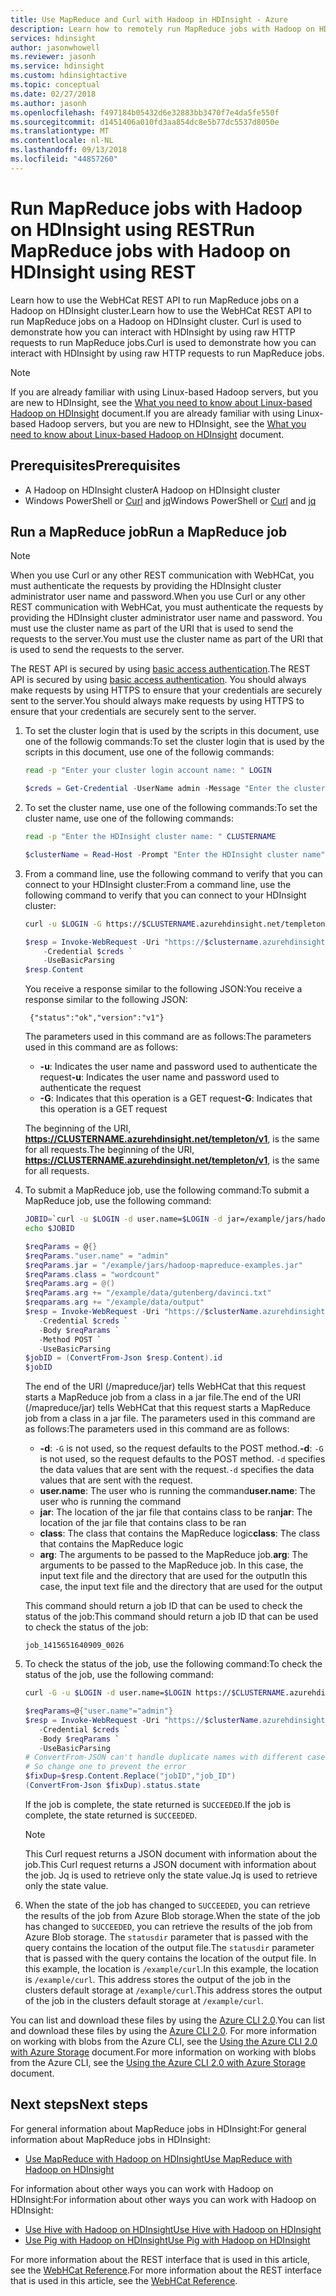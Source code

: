 ```yaml
---
title: Use MapReduce and Curl with Hadoop in HDInsight - Azure
description: Learn how to remotely run MapReduce jobs with Hadoop on HDInsight using Curl.
services: hdinsight
author: jasonwhowell
ms.reviewer: jasonh
ms.service: hdinsight
ms.custom: hdinsightactive
ms.topic: conceptual
ms.date: 02/27/2018
ms.author: jasonh
ms.openlocfilehash: f497184b05432d6e32883bb3470f7e4da5fe550f
ms.sourcegitcommit: d1451406a010fd3aa854dc8e5b77dc5537d8050e
ms.translationtype: MT
ms.contentlocale: nl-NL
ms.lasthandoff: 09/13/2018
ms.locfileid: "44857260"
---
```

# <a name="run-mapreduce-jobs-with-hadoop-on-hdinsight-using-rest"></a><span data-ttu-id="31d42-103">Run MapReduce jobs with Hadoop on HDInsight using REST</span><span class="sxs-lookup"><span data-stu-id="31d42-103">Run MapReduce jobs with Hadoop on HDInsight using REST</span></span>

<span data-ttu-id="31d42-104">Learn how to use the WebHCat REST API to run MapReduce jobs on a Hadoop on HDInsight cluster.</span><span class="sxs-lookup"><span data-stu-id="31d42-104">Learn how to use the WebHCat REST API to run MapReduce jobs on a Hadoop on HDInsight cluster.</span></span> <span data-ttu-id="31d42-105">Curl is used to demonstrate how you can interact with HDInsight by using raw HTTP requests to run MapReduce jobs.</span><span class="sxs-lookup"><span data-stu-id="31d42-105">Curl is used to demonstrate how you can interact with HDInsight by using raw HTTP requests to run MapReduce jobs.</span></span>

> [!NOTE]
> <span data-ttu-id="31d42-106">If you are already familiar with using Linux-based Hadoop servers, but you are new to HDInsight, see the [What you need to know about Linux-based Hadoop on HDInsight](../hdinsight-hadoop-linux-information.md) document.</span><span class="sxs-lookup"><span data-stu-id="31d42-106">If you are already familiar with using Linux-based Hadoop servers, but you are new to HDInsight, see the [What you need to know about Linux-based Hadoop on HDInsight](../hdinsight-hadoop-linux-information.md) document.</span></span>


## <a id="prereq"></a><span data-ttu-id="31d42-107">Prerequisites</span><span class="sxs-lookup"><span data-stu-id="31d42-107">Prerequisites</span></span>

* <span data-ttu-id="31d42-108">A Hadoop on HDInsight cluster</span><span class="sxs-lookup"><span data-stu-id="31d42-108">A Hadoop on HDInsight cluster</span></span>
* <span data-ttu-id="31d42-109">Windows PowerShell or [Curl](http://curl.haxx.se/) and [jq](http://stedolan.github.io/jq/)</span><span class="sxs-lookup"><span data-stu-id="31d42-109">Windows PowerShell or [Curl](http://curl.haxx.se/) and [jq](http://stedolan.github.io/jq/)</span></span>

## <a id="curl"></a><span data-ttu-id="31d42-110">Run a MapReduce job</span><span class="sxs-lookup"><span data-stu-id="31d42-110">Run a MapReduce job</span></span>

> [!NOTE]
> <span data-ttu-id="31d42-111">When you use Curl or any other REST communication with WebHCat, you must authenticate the requests by providing the HDInsight cluster administrator user name and password.</span><span class="sxs-lookup"><span data-stu-id="31d42-111">When you use Curl or any other REST communication with WebHCat, you must authenticate the requests by providing the HDInsight cluster administrator user name and password.</span></span> <span data-ttu-id="31d42-112">You must use the cluster name as part of the URI that is used to send the requests to the server.</span><span class="sxs-lookup"><span data-stu-id="31d42-112">You must use the cluster name as part of the URI that is used to send the requests to the server.</span></span>
>
> <span data-ttu-id="31d42-113">The REST API is secured by using [basic access authentication](http://en.wikipedia.org/wiki/Basic_access_authentication).</span><span class="sxs-lookup"><span data-stu-id="31d42-113">The REST API is secured by using [basic access authentication](http://en.wikipedia.org/wiki/Basic_access_authentication).</span></span> <span data-ttu-id="31d42-114">You should always make requests by using HTTPS to ensure that your credentials are securely sent to the server.</span><span class="sxs-lookup"><span data-stu-id="31d42-114">You should always make requests by using HTTPS to ensure that your credentials are securely sent to the server.</span></span>

1. <span data-ttu-id="31d42-115">To set the cluster login that is used by the scripts in this document, use one of the followig commands:</span><span class="sxs-lookup"><span data-stu-id="31d42-115">To set the cluster login that is used by the scripts in this document, use one of the followig commands:</span></span>

    ```bash
    read -p "Enter your cluster login account name: " LOGIN
    ```

    ```powershell
    $creds = Get-Credential -UserName admin -Message "Enter the cluster login name and password"
    ```

2. <span data-ttu-id="31d42-116">To set the cluster name, use one of the following commands:</span><span class="sxs-lookup"><span data-stu-id="31d42-116">To set the cluster name, use one of the following commands:</span></span>

    ```bash
    read -p "Enter the HDInsight cluster name: " CLUSTERNAME
    ```

    ```powershell
    $clusterName = Read-Host -Prompt "Enter the HDInsight cluster name"
    ```

3. <span data-ttu-id="31d42-117">From a command line, use the following command to verify that you can connect to your HDInsight cluster:</span><span class="sxs-lookup"><span data-stu-id="31d42-117">From a command line, use the following command to verify that you can connect to your HDInsight cluster:</span></span>

    ```bash
    curl -u $LOGIN -G https://$CLUSTERNAME.azurehdinsight.net/templeton/v1/status
    ```

    ```powershell
    $resp = Invoke-WebRequest -Uri "https://$clustername.azurehdinsight.net/templeton/v1/status" `
        -Credential $creds `
        -UseBasicParsing
    $resp.Content
    ```

    <span data-ttu-id="31d42-118">You receive a response similar to the following JSON:</span><span class="sxs-lookup"><span data-stu-id="31d42-118">You receive a response similar to the following JSON:</span></span>

        {"status":"ok","version":"v1"}

    <span data-ttu-id="31d42-119">The parameters used in this command are as follows:</span><span class="sxs-lookup"><span data-stu-id="31d42-119">The parameters used in this command are as follows:</span></span>

   * <span data-ttu-id="31d42-120">**-u**: Indicates the user name and password used to authenticate the request</span><span class="sxs-lookup"><span data-stu-id="31d42-120">**-u**: Indicates the user name and password used to authenticate the request</span></span>
   * <span data-ttu-id="31d42-121">**-G**: Indicates that this operation is a GET request</span><span class="sxs-lookup"><span data-stu-id="31d42-121">**-G**: Indicates that this operation is a GET request</span></span>

   <span data-ttu-id="31d42-122">The beginning of the URI, **https://CLUSTERNAME.azurehdinsight.net/templeton/v1**, is the same for all requests.</span><span class="sxs-lookup"><span data-stu-id="31d42-122">The beginning of the URI, **https://CLUSTERNAME.azurehdinsight.net/templeton/v1**, is the same for all requests.</span></span>

4. <span data-ttu-id="31d42-123">To submit a MapReduce job, use the following command:</span><span class="sxs-lookup"><span data-stu-id="31d42-123">To submit a MapReduce job, use the following command:</span></span>

    ```bash
    JOBID=`curl -u $LOGIN -d user.name=$LOGIN -d jar=/example/jars/hadoop-mapreduce-examples.jar -d class=wordcount -d arg=/example/data/gutenberg/davinci.txt -d arg=/example/data/output https://$CLUSTERNAME.azurehdinsight.net/templeton/v1/mapreduce/jar | jq .id`
    echo $JOBID
    ```

    ```powershell
    $reqParams = @{}
    $reqParams."user.name" = "admin"
    $reqParams.jar = "/example/jars/hadoop-mapreduce-examples.jar"
    $reqParams.class = "wordcount"
    $reqParams.arg = @()
    $reqParams.arg += "/example/data/gutenberg/davinci.txt"
    $reqparams.arg += "/example/data/output"
    $resp = Invoke-WebRequest -Uri "https://$clusterName.azurehdinsight.net/templeton/v1/mapreduce/jar" `
       -Credential $creds `
       -Body $reqParams `
       -Method POST `
       -UseBasicParsing
    $jobID = (ConvertFrom-Json $resp.Content).id
    $jobID
    ```

    <span data-ttu-id="31d42-124">The end of the URI (/mapreduce/jar) tells WebHCat that this request starts a MapReduce job from a class in a jar file.</span><span class="sxs-lookup"><span data-stu-id="31d42-124">The end of the URI (/mapreduce/jar) tells WebHCat that this request starts a MapReduce job from a class in a jar file.</span></span> <span data-ttu-id="31d42-125">The parameters used in this command are as follows:</span><span class="sxs-lookup"><span data-stu-id="31d42-125">The parameters used in this command are as follows:</span></span>

   * <span data-ttu-id="31d42-126">**-d**: `-G` is not used, so the request defaults to the POST method.</span><span class="sxs-lookup"><span data-stu-id="31d42-126">**-d**: `-G` is not used, so the request defaults to the POST method.</span></span> <span data-ttu-id="31d42-127">`-d` specifies the data values that are sent with the request.</span><span class="sxs-lookup"><span data-stu-id="31d42-127">`-d` specifies the data values that are sent with the request.</span></span>
    * <span data-ttu-id="31d42-128">**user.name**: The user who is running the command</span><span class="sxs-lookup"><span data-stu-id="31d42-128">**user.name**: The user who is running the command</span></span>
    * <span data-ttu-id="31d42-129">**jar**: The location of the jar file that contains class to be ran</span><span class="sxs-lookup"><span data-stu-id="31d42-129">**jar**: The location of the jar file that contains class to be ran</span></span>
    * <span data-ttu-id="31d42-130">**class**: The class that contains the MapReduce logic</span><span class="sxs-lookup"><span data-stu-id="31d42-130">**class**: The class that contains the MapReduce logic</span></span>
    * <span data-ttu-id="31d42-131">**arg**: The arguments to be passed to the MapReduce job.</span><span class="sxs-lookup"><span data-stu-id="31d42-131">**arg**: The arguments to be passed to the MapReduce job.</span></span> <span data-ttu-id="31d42-132">In this case, the input text file and the directory that are used for the output</span><span class="sxs-lookup"><span data-stu-id="31d42-132">In this case, the input text file and the directory that are used for the output</span></span>

   <span data-ttu-id="31d42-133">This command should return a job ID that can be used to check the status of the job:</span><span class="sxs-lookup"><span data-stu-id="31d42-133">This command should return a job ID that can be used to check the status of the job:</span></span>

       job_1415651640909_0026

5. <span data-ttu-id="31d42-134">To check the status of the job, use the following command:</span><span class="sxs-lookup"><span data-stu-id="31d42-134">To check the status of the job, use the following command:</span></span>

    ```bash
    curl -G -u $LOGIN -d user.name=$LOGIN https://$CLUSTERNAME.azurehdinsight.net/templeton/v1/jobs/$JOBID | jq .status.state
    ```

    ```powershell
    $reqParams=@{"user.name"="admin"}
    $resp = Invoke-WebRequest -Uri "https://$clusterName.azurehdinsight.net/templeton/v1/jobs/$jobID" `
       -Credential $creds `
       -Body $reqParams `
       -UseBasicParsing
    # ConvertFrom-JSON can't handle duplicate names with different case
    # So change one to prevent the error
    $fixDup=$resp.Content.Replace("jobID","job_ID")
    (ConvertFrom-Json $fixDup).status.state
    ```

    <span data-ttu-id="31d42-135">If the job is complete, the state returned is `SUCCEEDED`.</span><span class="sxs-lookup"><span data-stu-id="31d42-135">If the job is complete, the state returned is `SUCCEEDED`.</span></span>

   > [!NOTE]
   > <span data-ttu-id="31d42-136">This Curl request returns a JSON document with information about the job.</span><span class="sxs-lookup"><span data-stu-id="31d42-136">This Curl request returns a JSON document with information about the job.</span></span> <span data-ttu-id="31d42-137">Jq is used to retrieve only the state value.</span><span class="sxs-lookup"><span data-stu-id="31d42-137">Jq is used to retrieve only the state value.</span></span>

6. <span data-ttu-id="31d42-138">When the state of the job has changed to `SUCCEEDED`, you can retrieve the results of the job from Azure Blob storage.</span><span class="sxs-lookup"><span data-stu-id="31d42-138">When the state of the job has changed to `SUCCEEDED`, you can retrieve the results of the job from Azure Blob storage.</span></span> <span data-ttu-id="31d42-139">The `statusdir` parameter that is passed with the query contains the location of the output file.</span><span class="sxs-lookup"><span data-stu-id="31d42-139">The `statusdir` parameter that is passed with the query contains the location of the output file.</span></span> <span data-ttu-id="31d42-140">In this example, the location is `/example/curl`.</span><span class="sxs-lookup"><span data-stu-id="31d42-140">In this example, the location is `/example/curl`.</span></span> <span data-ttu-id="31d42-141">This address stores the output of the job in the clusters default storage at `/example/curl`.</span><span class="sxs-lookup"><span data-stu-id="31d42-141">This address stores the output of the job in the clusters default storage at `/example/curl`.</span></span>

<span data-ttu-id="31d42-142">You can list and download these files by using the [Azure CLI 2.0](https://docs.microsoft.com/cli/azure/install-azure-cli).</span><span class="sxs-lookup"><span data-stu-id="31d42-142">You can list and download these files by using the [Azure CLI 2.0](https://docs.microsoft.com/cli/azure/install-azure-cli).</span></span> <span data-ttu-id="31d42-143">For more information on working with blobs from the Azure CLI, see the [Using the Azure CLI 2.0 with Azure Storage](../../storage/common/storage-azure-cli.md#create-and-manage-blobs) document.</span><span class="sxs-lookup"><span data-stu-id="31d42-143">For more information on working with blobs from the Azure CLI, see the [Using the Azure CLI 2.0 with Azure Storage](../../storage/common/storage-azure-cli.md#create-and-manage-blobs) document.</span></span>

## <a id="nextsteps"></a><span data-ttu-id="31d42-144">Next steps</span><span class="sxs-lookup"><span data-stu-id="31d42-144">Next steps</span></span>

<span data-ttu-id="31d42-145">For general information about MapReduce jobs in HDInsight:</span><span class="sxs-lookup"><span data-stu-id="31d42-145">For general information about MapReduce jobs in HDInsight:</span></span>

* [<span data-ttu-id="31d42-146">Use MapReduce with Hadoop on HDInsight</span><span class="sxs-lookup"><span data-stu-id="31d42-146">Use MapReduce with Hadoop on HDInsight</span></span>](hdinsight-use-mapreduce.md)

<span data-ttu-id="31d42-147">For information about other ways you can work with Hadoop on HDInsight:</span><span class="sxs-lookup"><span data-stu-id="31d42-147">For information about other ways you can work with Hadoop on HDInsight:</span></span>

* [<span data-ttu-id="31d42-148">Use Hive with Hadoop on HDInsight</span><span class="sxs-lookup"><span data-stu-id="31d42-148">Use Hive with Hadoop on HDInsight</span></span>](hdinsight-use-hive.md)
* [<span data-ttu-id="31d42-149">Use Pig with Hadoop on HDInsight</span><span class="sxs-lookup"><span data-stu-id="31d42-149">Use Pig with Hadoop on HDInsight</span></span>](hdinsight-use-pig.md)

<span data-ttu-id="31d42-150">For more information about the REST interface that is used in this article, see the [WebHCat Reference](https://cwiki.apache.org/confluence/display/Hive/WebHCat+Reference).</span><span class="sxs-lookup"><span data-stu-id="31d42-150">For more information about the REST interface that is used in this article, see the [WebHCat Reference](https://cwiki.apache.org/confluence/display/Hive/WebHCat+Reference).</span></span>
